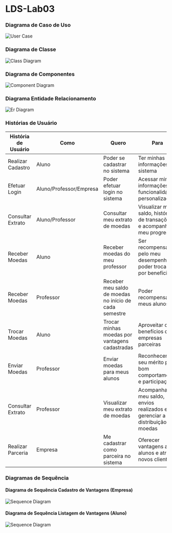 # LDS-Lab03

### Diagrama de Caso de Uso
![User Case](./images/diagrama_usercase_lab03.png)

### Diagrama de Classe
![Class Diagram](./images/diagrama_de_classe_lab03.PNG)

### Diagrama de Componentes
![Component Diagram](./images/diagrama_de_component.png)

### Diagrama Entidade Relacionamento
![Er Diagram](./images/diagrama_er.PNG)

### Histórias de Usuário
| História de Usuário | Como | Quero | Para |
|-------------------------|-----------------|-----------------------------------------|------------------------------------------------|
| Realizar Cadastro |	Aluno	| Poder se cadastrar no sistema	| Ter minhas informações no sistema |
|Efetuar Login |	Aluno/Professor/Empresa	| Poder efetuar login no sistema	| Acessar minhas informações e funcionalidades personalizadas |
|Consultar Extrato	| Aluno/Professor	| Consultar meu extrato de moedas	 | Visualizar meu saldo, histórico de transações e acompanhar meu progresso |
|Receber Moedas	| Aluno	| Receber moedas do meu professor |	Ser recompensado pelo meu desempenho e poder trocar por benefícios |
|Receber Moedas	| Professor	 | Receber meu saldo de moedas no início de cada semestre |	Poder recompensar meus alunos |
|Trocar Moedas	| Aluno	| Trocar minhas moedas por vantagens cadastradas	| Aproveitar os benefícios das empresas parceiras |
| Enviar Moedas	| Professor	| Enviar moedas para meus alunos	| Reconhecer seu mérito por bom comportamento e participação |
|Consultar Extrato	| Professor |	Visualizar meu extrato de moedas	| Acompanhar meu saldo, envios realizados e gerenciar a distribuição de moedas |
|Realizar Parceria	| Empresa |	Me cadastrar como parceira no sistema	| Oferecer vantagens aos alunos e atrair novos clientes |

### Diagramas de Sequência
#### Diagrama de Sequência Cadastro de Vantagens (Empresa)
![Sequence Diagram](./images/sequenceDiagram2-lab3.png)

#### Diagrama de Sequência Listagem de Vantagens (Aluno)
![Sequence Diagram](./images/sequenceDiagram1-lab3.png)
